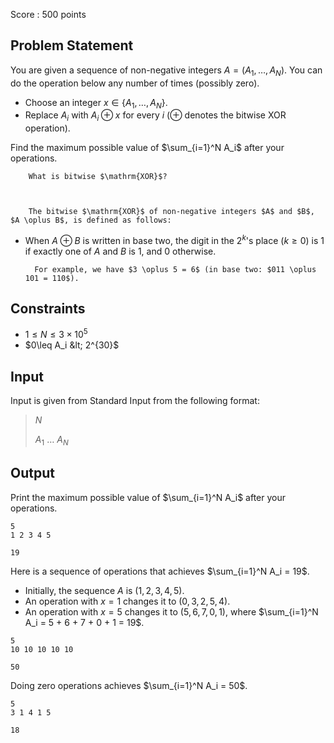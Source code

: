 Score : $500$ points

## Problem Statement

You are given a sequence of non-negative integers $A = (A_1, \ldots, A_N)$.
You can do the operation below any number of times (possibly zero).

- Choose an integer $x\in \{A_1,\ldots,A_N\}$.
- Replace $A_i$ with $A_i\oplus x$ for every $i$ ($\oplus$ denotes the bitwise $\mathrm{XOR}$ operation).

Find the maximum possible value of $\sum_{i=1}^N A_i$ after your operations.

    
        What is bitwise $\mathrm{XOR}$?
    
    

        The bitwise $\mathrm{XOR}$ of non-negative integers $A$ and $B$, $A \oplus B$, is defined as follows:
        

- When $A \oplus B$ is written in base two, the digit in the $2^k$'s place ($k \geq 0$) is $1$ if exactly one of $A$ and $B$ is $1$, and $0$ otherwise.

        For example, we have $3 \oplus 5 = 6$ (in base two: $011 \oplus 101 = 110$).
    

## Constraints

- $1\leq N \leq 3\times 10^{5}$
- $0\leq A_i &lt; 2^{30}$

## Input

Input is given from Standard Input from the following format:

> $N$
> 
> $A_1$ $\ldots$ $A_N$

## Output

Print the maximum possible value of $\sum_{i=1}^N A_i$ after your operations.

```input1
5
1 2 3 4 5
```

```output1
19
```

Here is a sequence of operations that achieves $\sum_{i=1}^N A_i = 19$.

- Initially, the sequence $A$ is $(1,2,3,4,5)$.
- An operation with $x = 1$ changes it to $(0,3,2,5,4)$.
- An operation with $x = 5$ changes it to $(5,6,7,0,1)$, where $\sum_{i=1}^N A_i = 5 + 6 + 7 + 0 + 1 = 19$.

```input2
5
10 10 10 10 10
```

```output2
50
```

Doing zero operations achieves $\sum_{i=1}^N A_i = 50$.

```input3
5
3 1 4 1 5
```

```output3
18
```